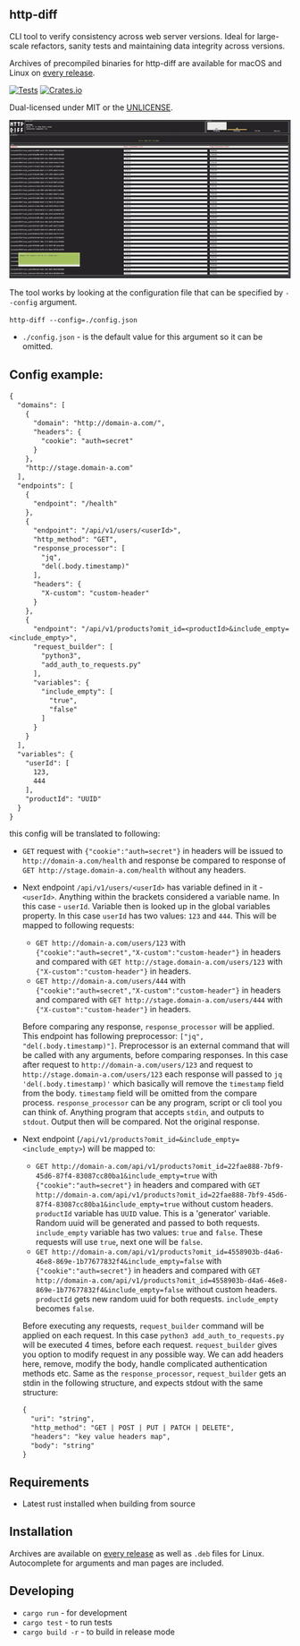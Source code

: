 ## http-diff

CLI tool to verify consistency across web server versions. Ideal for large-scale refactors, sanity tests and maintaining data integrity across versions.

Archives of precompiled binaries for http-diff are available for macOS and Linux on [every release](https://github.com/syte-ai/http-diff/releases).

[![Tests](https://github.com/syte-ai/http-diff/workflows/tests/badge.svg)](https://github.com/syte-ai/http-diff)
[![Crates.io](https://img.shields.io/crates/v/http-diff.svg)](https://crates.io/crates/http-diff)

Dual-licensed under MIT or the [UNLICENSE](https://unlicense.org/).

![UI demo](./assets/demo.gif)

The tool works by looking at the configuration file that can be specified by `--config` argument.

`http-diff --config=./config.json`

- `./config.json` - is the default value for this argument so it can be omitted.

## Config example:

```
{
  "domains": [
    {
      "domain": "http://domain-a.com/",
      "headers": {
        "cookie": "auth=secret"
      }
    },
    "http://stage.domain-a.com"
  ],
  "endpoints": [
    {
      "endpoint": "/health"
    },
    {
      "endpoint": "/api/v1/users/<userId>",
      "http_method": "GET",
      "response_processor": [
        "jq",
        "del(.body.timestamp)"
      ],
      "headers": {
        "X-custom": "custom-header"
      }
    },
    {
      "endpoint": "/api/v1/products?omit_id=<productId>&include_empty=<include_empty>",
      "request_builder": [
        "python3",
        "add_auth_to_requests.py"
      ],
      "variables": {
        "include_empty": [
          "true",
          "false"
        ]
      }
    }
  ],
  "variables": {
    "userId": [
      123,
      444
    ],
    "productId": "UUID"
  }
}
```

this config will be translated to following:

- `GET` request with `{"cookie":"auth=secret"}` in headers will be issued to `http://domain-a.com/health` and response be compared to response of `GET http://stage.domain-a.com/health` without any headers.

- Next endpoint `/api/v1/users/<userId>` has variable defined in it - `<userId>`. Anything within the brackets considered a variable name. In this case - `userId`.
  Variable then is looked up in the global variables property. In this case `userId` has two values: `123` and `444`. This will be mapped to following requests:

  - `GET http://domain-a.com/users/123` with `{"cookie":"auth=secret","X-custom":"custom-header"}` in headers and compared with `GET http://stage.domain-a.com/users/123` with `{"X-custom":"custom-header"}` in headers.
  - `GET http://domain-a.com/users/444` with `{"cookie":"auth=secret","X-custom":"custom-header"}` in headers and compared with `GET http://stage.domain-a.com/users/444` with `{"X-custom":"custom-header"}` in headers.

  Before comparing any response, `response_processor` will be applied. This endpoint has following preprocessor: `["jq", "del(.body.timestamp)"]`. Preprocessor is an external command that will be called with any arguments, before comparing responses. In this case after request to `http://domain-a.com/users/123` and request to `http://stage.domain-a.com/users/123` each response will passed to `jq 'del(.body.timestamp)'` which basically will remove the `timestamp` field from the body. `timestamp` field will be omitted from the compare process. `response_processor` can be any program, script or cli tool you can think of. Anything program that accepts `stdin`, and outputs to `stdout`. Output then will be compared. Not the original response.

- Next endpoint (`/api/v1/products?omit_id=&include_empty=<include_empty>`) will be mapped to:

  - `GET http://domain-a.com/api/v1/products?omit_id=22fae888-7bf9-45d6-87f4-83087cc80ba1&include_empty=true` with `{"cookie":"auth=secret"}` in headers and compared with `GET http://domain-a.com/api/v1/products?omit_id=22fae888-7bf9-45d6-87f4-83087cc80ba1&include_empty=true` without custom headers. `productId` variable has `UUID` value. This is a 'generator' variable. Random uuid will be generated and passed to both requests. `include_empty` variable has two values: `true` and `false`. These requests will use `true`, next one will be `false`.
  - `GET http://domain-a.com/api/v1/products?omit_id=4558903b-d4a6-46e8-869e-1b77677832f4&include_empty=false` with `{"cookie":"auth=secret"}` in headers and compared with `GET http://domain-a.com/api/v1/products?omit_id=4558903b-d4a6-46e8-869e-1b77677832f4&include_empty=false` without custom headers. `productId` gets new random uuid for both requests. `include_empty` becomes `false`.

  Before executing any requests, `request_builder` command will be applied on each request.
  In this case `python3 add_auth_to_requests.py` will be executed 4 times, before each request.
  `request_builder` gives you option to modify request in any possible way. We can add headers here, remove, modify the body, handle complicated authentication methods etc.
  Same as the `response_processor`, `request_builder` gets an stdin in the following structure, and expects stdout with the same structure:

  ```
  {
    "uri": "string",
    "http_method": "GET | POST | PUT | PATCH | DELETE",
    "headers": "key value headers map",
    "body": "string"
  }
  ```

## Requirements

- Latest rust installed when building from source

## Installation

Archives are available on [every release](https://github.com/syte-ai/http-diff/releases) as well as `.deb` files for Linux.
Autocomplete for arguments and man pages are included.

## Developing

- `cargo run` - for development
- `cargo test` - to run tests
- `cargo build -r` - to build in release mode

